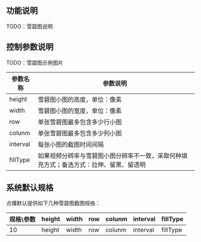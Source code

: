 ## 功能说明

TODO：雪碧图说明

## 控制参数说明

TODO：雪碧图示例图片

| 参数名称 | 参数说明 |
|---------|---------|
| height | 雪碧图小图的高度，单位：像素 |
| width |  雪碧图小图的宽度，单位：像素 |
| row | 单张雪碧图最多包含多少行小图 |
| colunm | 单张雪碧图最多包含多少列小图 |
| interval | 每张小图的截图时间间隔 |
| fillType | 如果视频分辨率与雪碧图小图分辨率不一致，采取何种填充方式；备选方式：拉伸、留黑、留透明 |

## 系统默认规格

点播默认提供如下几种雪碧图截图规格：

| 规格\参数 | height | width | row | colunm | interval | fillType |
|---------|---------|---------|---------|---------|---------|---------|
| 10 | height | width | row | colunm | interval | fillType |
